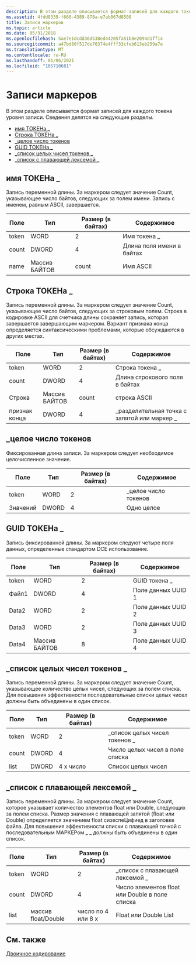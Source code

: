 ```yaml
---
description: В этом разделе описывается формат записей для каждого токена уровня записи. Сведения делятся на следующие разделы.
ms.assetid: 4fdd8339-f660-4389-878a-e7ab067d8508
title: Записи маркеров
ms.topic: article
ms.date: 05/31/2018
ms.openlocfilehash: 5ae7e1dcdd36d538ed44205fa51b8e2094d1ff14
ms.sourcegitcommit: a47bd86f517de76374e4fff33cfeb613eb259a7e
ms.translationtype: MT
ms.contentlocale: ru-RU
ms.lasthandoff: 01/06/2021
ms.locfileid: "105710681"
---
```

# <a name="token-records"></a>Записи маркеров

В этом разделе описывается формат записей для каждого токена уровня записи. Сведения делятся на следующие разделы.

-   [имя ТОКЕНа \_](/windows)
-   [Строка ТОКЕНа \_](/windows)
-   [\_целое число токенов](/windows)
-   [GUID ТОКЕНа \_](/windows)
-   [\_список целых чисел токенов \_](/windows)
-   [\_список с плавающей лексемой \_](/windows)

## <a name="token_name"></a>имя ТОКЕНа \_

Запись переменной длины. За маркером следует значение Count, указывающее число байтов, следующих за полем имени. Запись с именем, равным ASCII, завершается.



| Поле | Тип       | Размер (в байтах) | Содержимое                       |
|-------|------------|--------------|--------------------------------|
| token | WORD       | 2            | Имя токена \_                    |
| count | DWORD      | 4            | Длина поля имени в байтах |
| name  | Массив БАЙТОВ | count        | Имя ASCII                     |



 

## <a name="token_string"></a>Строка ТОКЕНа \_

Запись переменной длины. За маркером следует значение Count, указывающее число байтов, следующих за строковым полем. Строка в кодировке ASCII для счетчика длины сохраняет запись, которая завершается завершающим маркером. Вариант признака конца определяется синтаксическими проблемами, которые обсуждаются в других местах.



| Поле      | Тип       | Размер (в байтах) | Содержимое                         |
|------------|------------|--------------|----------------------------------|
| token      | WORD       | 2            | Строка токена \_                    |
| count      | DWORD      | 4            | Длина строкового поля в байтах  |
| Строка     | Массив БАЙТОВ | count        | строка ASCII                     |
| признак конца | DWORD      | 4            | \_разделительная точка с запятой или маркер \_ |



 

## <a name="token_integer"></a>\_целое число токенов

Фиксированная длина записи. За маркером следует необходимое целочисленное значение.



| Поле | Тип  | Размер (в байтах) | Содержимое       |
|-------|-------|--------------|----------------|
| token | WORD  | 2            | \_целое число токенов |
| Значений | DWORD | 4            | Одно целое |



 

## <a name="token_guid"></a>GUID ТОКЕНа \_

Запись фиксированной длины. За маркером следуют четыре поля данных, определенные стандартом DCE использование.



| Поле | Тип       | Размер (в байтах) | Содержимое          |
|-------|------------|--------------|-------------------|
| token | WORD       | 2            | GUID токена \_       |
| Файл1 | DWORD      | 4            | Поле данных UUID 1 |
| Data2 | WORD       | 2            | Поле данных UUID 2 |
| Data3 | WORD       | 2            | Поле данных UUID 3 |
| Data4 | Массив БАЙТОВ | 8            | Поле данных UUID 4 |



 

## <a name="token_integer_list"></a>\_список целых чисел токенов \_

Запись переменной длины. За маркером следует значение Count, указывающее количество целых чисел, следующих за полем списка. Для повышения эффективности последовательные списки целых чисел должны быть объединены в один список.



| Поле | Тип  | Размер (в байтах) | Содержимое                         |
|-------|-------|--------------|----------------------------------|
| token | WORD  | 2            | \_список целых чисел токенов \_             |
| count | DWORD | 4            | Число целых чисел в поле списка |
| list  | DWORD | 4 x число    | Список целых чисел                     |



 

## <a name="token_float_list"></a>\_список с плавающей лексемой \_

Запись переменной длины. За маркером следует значение Count, которое указывает количество элементов float или Double, следующих за полем списка. Размер значения с плавающей запятой (float или Double) определяется значением float сизеспеЦифиед в заголовке файла. Для повышения эффективности списки с плавающей точкой с последовательным МАРКЕРом \_ \_ должны быть объединены в один список.



| Поле | Тип               | Размер (в байтах)   | Содержимое                                  |
|-------|--------------------|----------------|-------------------------------------------|
| token | WORD               | 2              | \_список с плавающей лексемой \_                        |
| count | DWORD              | 4              | Число элементов float или Double в поле списка |
| list  | массив float/Double | число по 4 или 8 x | Float или Double List                      |



 

## <a name="related-topics"></a>См. также

<dl> <dt>

[Двоичное кодирование](binary-encoding.md)
</dt> </dl>

 

 
